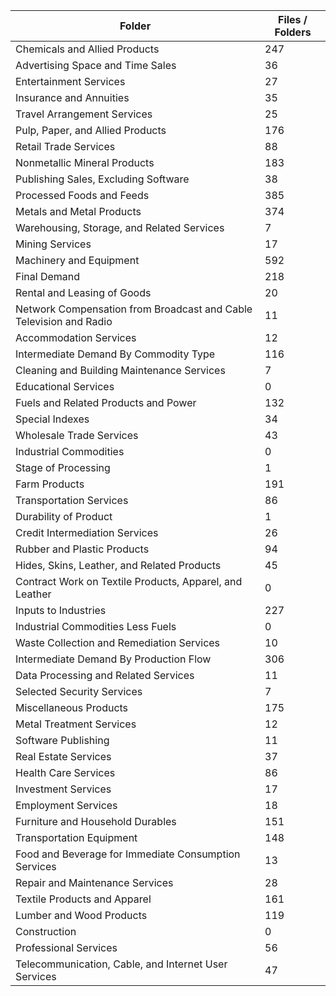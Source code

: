 | Folder                                                             |   Files / Folders |
|--------------------------------------------------------------------|-------------------|
| Chemicals and Allied Products                                      |               247 |
| Advertising Space and Time Sales                                   |                36 |
| Entertainment Services                                             |                27 |
| Insurance and Annuities                                            |                35 |
| Travel Arrangement Services                                        |                25 |
| Pulp, Paper, and Allied Products                                   |               176 |
| Retail Trade Services                                              |                88 |
| Nonmetallic Mineral Products                                       |               183 |
| Publishing Sales, Excluding Software                               |                38 |
| Processed Foods and Feeds                                          |               385 |
| Metals and Metal Products                                          |               374 |
| Warehousing, Storage, and Related Services                         |                 7 |
| Mining Services                                                    |                17 |
| Machinery and Equipment                                            |               592 |
| Final Demand                                                       |               218 |
| Rental and Leasing of Goods                                        |                20 |
| Network Compensation from Broadcast and Cable Television and Radio |                11 |
| Accommodation Services                                             |                12 |
| Intermediate Demand By Commodity Type                              |               116 |
| Cleaning and Building Maintenance Services                         |                 7 |
| Educational Services                                               |                 0 |
| Fuels and Related Products and Power                               |               132 |
| Special Indexes                                                    |                34 |
| Wholesale Trade Services                                           |                43 |
| Industrial Commodities                                             |                 0 |
| Stage of Processing                                                |                 1 |
| Farm Products                                                      |               191 |
| Transportation Services                                            |                86 |
| Durability of Product                                              |                 1 |
| Credit Intermediation Services                                     |                26 |
| Rubber and Plastic Products                                        |                94 |
| Hides, Skins, Leather, and Related Products                        |                45 |
| Contract Work on Textile Products, Apparel, and Leather            |                 0 |
| Inputs to Industries                                               |               227 |
| Industrial Commodities Less Fuels                                  |                 0 |
| Waste Collection and Remediation Services                          |                10 |
| Intermediate Demand By Production Flow                             |               306 |
| Data Processing and Related Services                               |                11 |
| Selected Security Services                                         |                 7 |
| Miscellaneous Products                                             |               175 |
| Metal Treatment Services                                           |                12 |
| Software Publishing                                                |                11 |
| Real Estate Services                                               |                37 |
| Health Care Services                                               |                86 |
| Investment Services                                                |                17 |
| Employment Services                                                |                18 |
| Furniture and Household Durables                                   |               151 |
| Transportation Equipment                                           |               148 |
| Food and Beverage for Immediate Consumption Services               |                13 |
| Repair and Maintenance Services                                    |                28 |
| Textile Products and Apparel                                       |               161 |
| Lumber and Wood Products                                           |               119 |
| Construction                                                       |                 0 |
| Professional Services                                              |                56 |
| Telecommunication, Cable, and Internet User Services               |                47 |